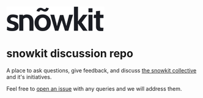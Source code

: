 ![](snowkit.png)

# snowkit discussion repo

A place to ask questions, give feedback, and discuss [the snowkit collective](https://snowkit.org/) and it's initiatives.

Feel free to [open an issue](https://github.com/snowkit/support/issues/) with any queries and we will address them.
